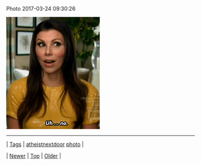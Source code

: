<!--
title: Photo 2017-03-24 09
date: 2020-06-28T15:27:00.156Z
tags: atheistnextdoor, photo
-->


Photo 2017-03-24 09:30:26

![](158771804933-0.gif)

<!--BOTTOM-POST-NAVIGATION-->
---

| [Tags](tags.md) | [atheistnextdoor](tag-atheistnextdoor.md) [photo](tag-photo.md) |

| [Newer](158547793460.md) | [Top](index.md) | [Older](158776672591.md) |